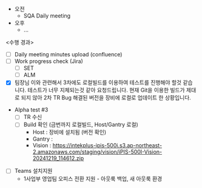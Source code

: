 - 오전
	- SQA Daily meeting
- 오후
	- ...

<수행 경과>
- [ ] Daily meeting minutes upload (confluence)
- [ ] Work progress check (Jira)
	- [ ] SET
	- [ ] ALM

- [x] 팀장님 이와 관련해서 3차에도 로컬빌드를 이용하여 테스트를 진행해야 할것 같습니다. 테스트가 너무 지체되는것 같아 요청드립니다. 현재 Git을 이용한 빌드가 제대로 되지 않아 2차 TR Bug 해결된 버전을 장비에 로컬로 업데이트 한 상황입니다.

- Alpha test #3
	- [ ] TR 수신
	- [ ] Build 확인 (금번까지 로컬빌드, Host/Gantry 로컬)
		- Host : 장비에 설치됨 (버전 확인)
		- Gantry : 
		- Vision : https://intekplus-ipis-500i.s3.ap-northeast-2.amazonaws.com/staging/vision/iPIS-500I-Vision-20241219_114612.zip

- [ ] Teams 설치지원
	- 1사업부 영업팀 오피스 전환 지원 - 아웃룩 백업, 새 아웃룩 환경